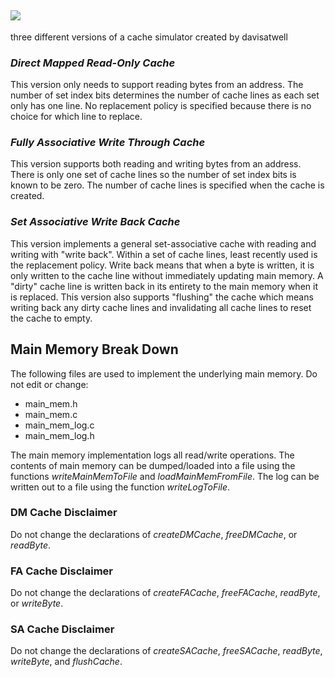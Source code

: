 ## <img src = "https://img.shields.io/badge/Cache%20Simulators%20in%20C-davisatwell-9cf"/> 

three different versions of a cache simulator created by davisatwell
### *Direct Mapped Read-Only Cache*

  This version only needs to support reading bytes from an address.
  The number of set index bits determines the number of cache lines as each
  set only has one line. No replacement policy is specified because there is
  no choice for which line to replace. 

### *Fully Associative Write Through Cache*

  This version supports both reading and writing bytes from an address.
  There is only one set of cache lines so the number of set index bits is known
  to be zero. The number of cache lines is specified when the cache is created.

### *Set Associative Write Back Cache*

  This version implements a general set-associative cache with reading and writing
  with "write back". Within a set of cache lines, least recently used is the replacement
  policy. Write back means that when a byte is written, it is only written to the cache line
  without immediately updating main memory. A "dirty" cache line is written back in its entirety
  to the main memory when it is replaced. This version also supports "flushing" the cache which
  means writing back any dirty cache lines and invalidating all cache lines to reset the cache
  to empty.

## Main Memory Break Down

The following files are used to implement the underlying main memory. Do not edit or change:
* main_mem.h
* main_mem.c
* main_mem_log.c
* main_mem_log.h

The main memory implementation logs all read/write operations. The contents of main memory can be dumped/loaded
into a file using the functions *writeMainMemToFile* and *loadMainMemFromFile*. The log can be written out to a file
using the function *writeLogToFile*.

### DM Cache Disclaimer
Do not change the declarations of *createDMCache*, *freeDMCache*, or *readByte*.

### FA Cache Disclaimer
Do not change the declarations of *createFACache*, *freeFACache*, *readByte*, or *writeByte*.

### SA Cache Disclaimer
Do not change the declarations of *createSACache*, *freeSACache*, *readByte*, *writeByte*, and *flushCache*.
